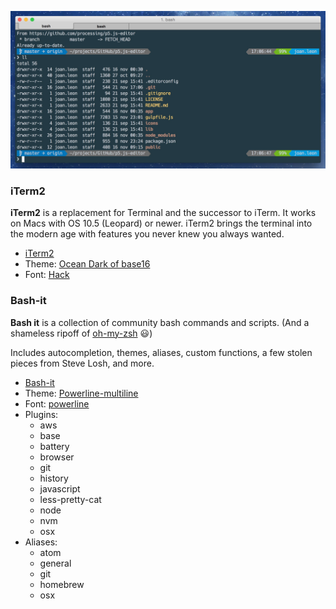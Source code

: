 ![iTerm2](terminal.jpg)

### iTerm2
**iTerm2** is a replacement for Terminal and the successor to iTerm. It works on Macs with OS 10.5 (Leopard) or newer. iTerm2 brings the terminal into the modern age with features you never knew you always wanted.

* [iTerm2](https://www.iterm2.com/)
* Theme: [Ocean Dark of base16](https://github.com/chriskempson/base16)
* Font: [Hack](https://github.com/chrissimpkins/Hack)

### Bash-it
**Bash it** is a collection of community bash commands and scripts. (And a shameless ripoff of [oh-my-zsh](https://github.com/robbyrussell/oh-my-zsh) :smiley:)

Includes autocompletion, themes, aliases, custom functions, a few stolen pieces from Steve Losh, and more.

* [Bash-it](http://github.com/Bash-it/bash-it)
* Theme: [Powerline-multiline](https://github.com/Bash-it/bash-it/tree/master/themes/powerline-multiline)
* Font: [powerline](http://github.com/powerline/fonts)
* Plugins:
  * aws
  * base
  * battery
  * browser
  * git
  * history
  * javascript
  * less-pretty-cat
  * node
  * nvm
  * osx
* Aliases:
  * atom
  * general
  * git
  * homebrew
  * osx
